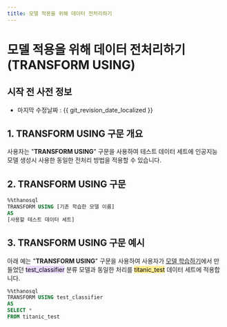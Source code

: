 ```yaml
---
title: 모델 적용을 위해 데이터 전처리하기
---
```


# __모델 적용을 위해 데이터 전처리하기 (TRANSFORM USING)__

## 시작 전 사전 정보

- 마지막 수정날짜 : {{ git_revision_date_localized }}

## __1. TRANSFORM USING 구문 개요__

사용자는 "__TRANSFORM USING__" 구문을 사용하여 테스트 데이터 세트에 인공지능 모델 생성시 사용한 동일한 전처리 방법을 적용할 수 있습니다. 

## __2. TRANSFORM USING 구문__ 
```sql
%%thanosql
TRANSFORM USING [기존 학습한 모델 이름]
AS
[사용할 테스트 데이터 세트]
```

## __3. TRANSFORM USING 구문 예시__ 
아래 예는 "__TRANSFORM USING__" 구문을 사용하여 사용자가 [모델 학습하기](/how-to_guides/modelling/BUILD_MODEL_SYNTAX/)에서 만들었던 <mark style="background-color:#E9D7FD ">test_classifier</mark> 분류 모델과 동일한 처리를  <mark style="background-color:#FFEC92 ">titanic_test</mark> 데이터 세트에 적용합니다.

```sql
%%thanosql
TRANSFORM USING test_classifier 
AS 
SELECT * 
FROM titanic_test 
```
